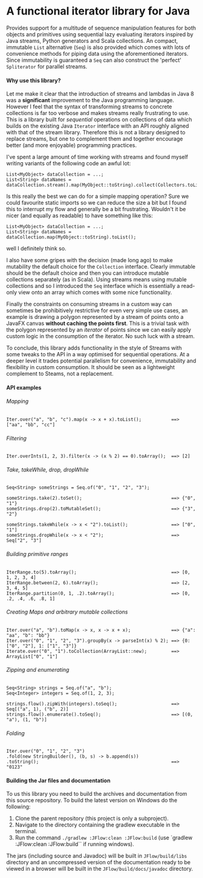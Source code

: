 # A functional iterator library for Java

Provides support for a multitude of sequence manipulation features for both objects and primitives using sequential lazy evaluating iterators inspired by Java streams, Python generators and Scala collections. An compact, immutable `List` alternative (`Seq`) is also provided which comes with lots of convenience methods for piping data using the aforementioned iterators. Since immutability is guaranteed a `Seq` can also construct the 'perfect' `Spliterator` for parallel streams.

#### Why use this library?

Let me make it clear that the introduction of streams and lambdas in Java 8 was a **significant** improvement to the Java programming language. However I feel that the syntax of transforming streams to concrete collections is far too verbose and makes streams really frustrating to use. This is a library built for *sequential* operations on collections of data which builds on the existing Java `Iterator` interface with an API roughly aligned with that of the stream library. Therefore this is not a library designed to replace streams, but one to complement them and together encourage better (and more enjoyable) programming practices. 

I've spent a large amount of time working with streams and found myself writing variants of the following code an awful lot:

```
List<MyObject> dataCollection = ...;
List<String> dataNames = dataCollection.stream().map(MyObject::toString).collect(Collectors.toList());

```

Is this really the best we can do for a simple mapping operation? Sure we could favourite static imports so we can reduce the size a bit but I found this to interrupt my flow and generally be a bit frustrating. Wouldn't it be nicer (and equally as readable) to have something like this:

```
List<MyObject> dataCollection = ...;
List<String> dataNames = dataCollection.map(MyObject::toString).toList();
```
well I definitely think so.

I also have some gripes with the decision (made long ago) to make mutability the default choice for the `Collection` interface. Clearly immutable should be the default choice and then you can introduce mutable collections separately (as in Scala). Using streams means using mutable collections and so I introduced the `Seq` interface which is essentially a read-only view onto an array which comes with some nice functionality.

Finally the constraints on consuming streams in a custom way can sometimes be prohibitively restrictive for even very simple use cases, an example is drawing a polygon represented by a stream of points onto a JavaFX canvas **without caching the points first**. This is a trivial task with the polygon represented by an *iterator* of points since we can easily apply custom logic in the consumption of the iterator. No such luck with a stream.

To conclude, this library adds functionality in the style of Streams with some tweaks to the API in a way optimised for sequential operations. At a deeper level it trades potential parallelism for convenience, immutability and flexibility in custom consumption. It should be seen as a lightweight complement to Steams, not a replacement.

#### API examples

###### Mapping

``` 
Iter.over("a", "b", "c").map(x -> x + x).toList();           ==> ["aa", "bb", "cc"]
```

###### Filtering

```
Iter.overInts(1, 2, 3).filter(x -> (x % 2) == 0).toArray();  ==> [2]
```

###### Take, takeWhile, drop, dropWhile

```
Seq<String> someStrings = Seq.of("0", "1", "2", "3");

someStrings.take(2).toSet();                                 ==> {"0", "1"}
someStrings.drop(2).toMutableSet();                          ==> {"3", "2"}

someStrings.takeWhile(x -> x < "2").toList();                ==> ["0", "1"]
someStrings.dropWhile(x -> x < "2");                         ==> Seq["2", "3"]
```

###### Building primitive ranges

```
IterRange.to(5).toArray();                                   ==> [0, 1, 2, 3, 4]
IterRange.between(2, 6).toArray();                           ==> [2, 3, 4, 5]
IterRange.partition(0, 1, .2).toArray();                     ==> [0, .2, .4, .6, .8, 1]
```

###### Creating Maps and arbitrary mutable collections

```
Iter.over("a", "b").toMap(x -> x, x -> x + x);               ==> {"a": "aa", "b": "bb"}
Iter.over("0", "1", "2", "3").groupBy(x -> parseInt(x) % 2); ==> {0: ["0", "2"], 1: ["1", "3"]}
Iterate.over("0", "1").toCollection(ArrayList::new);         ==> ArrayList["0", "1"]
```

###### Zipping and enumerating

```
Seq<String> strings = Seq.of("a", "b");
Seq<Integer> integers = Seq.of(1, 2, 3);

strings.flow().zipWith(integers).toSeq();                    ==> Seq[("a", 1), ("b", 2)]
strings.flow().enumerate().toSeq();                          ==> [(0, "a"), (1, "b")]
```

###### Folding
```
Iter.over("0", "1", "2", "3")
.fold(new StringBuilder(), (b, s) -> b.append(s))
.toString();                                                 ==> "0123"
```

#### Building the Jar files and documentation

To us this library you need to build the archives and documentation from this source 
repository. To build the latest version on Windows do the following:

1. Clone the parent repository (this project is only a subproject).
2. Navigate to the directory containing the gradlew executable in the terminal.
3. Run the command `./gradlew :JFlow:clean :JFlow:build` (use `gradlew :JFlow:clean :JFlow:build`` if running windows).

The jars (including source and Javadoc) will be built in `JFlow/build/libs` directory and an uncompressed version of the documentation ready to be viewed in a browser will be built in the `JFlow/build/docs/javadoc` directory.
